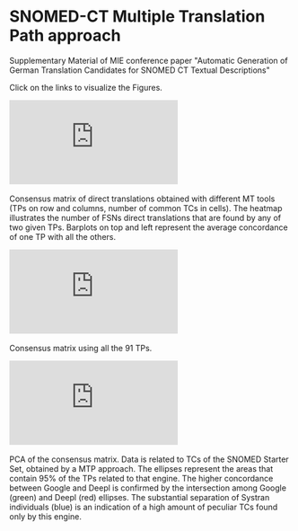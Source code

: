 # SNOMED-CT Multiple Translation Path approach
Supplementary Material of MIE conference paper "Automatic Generation of German Translation Candidates for SNOMED CT Textual Descriptions"

Click on the links to visualize the Figures.

![Supp. Fig. 1](https://github.com/andreaprunotto/SNOMED-CT-MTP/blob/main/Heatmap_engines-sources.pdf)

Consensus matrix of direct translations obtained with different MT tools (TPs on row and columns, number of common TCs in cells). The heatmap illustrates the number of FSNs direct translations that are found by any of two given TPs. Barplots on top and left represent the average concordance of one TP with all the others.

![Supp. Fig. 2](https://github.com/andreaprunotto/SNOMED-CT-MTP/blob/main/heatmap_overall_StarterSet.supplementary.1.pdf)

Consensus matrix using all the 91 TPs. 

![Supp. Fig. 3](https://github.com/andreaprunotto/SNOMED-CT-MTP/blob/main/PCA_overall.pdf)

PCA of the consensus matrix. Data is related to TCs of the SNOMED Starter Set, obtained by a MTP approach. The ellipses represent the areas that contain 95% of the TPs related to that engine. The higher concordance between Google and Deepl is confirmed by the intersection among Google (green) and Deepl (red) ellipses. The substantial separation of Systran individuals (blue) is an indication of a high amount of peculiar TCs found only by this engine.

